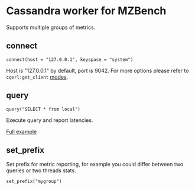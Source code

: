 # Cassandra worker for MZBench

Supports multiple groups of metrics.

## connect

	connect(host = "127.0.0.1", keyspace = "system")

Host is "127.0.0.1" by default, port is 9042.
For more options please refer to `cqerl:get_client` [modes](https://github.com/matehat/cqerl#all-modes).

## query

	query("SELECT * from local")

Execute query and report latencies.

[Full example](examples/cassandra.bdl)

## set_prefix

Set prefix for metric reporting, for example you could differ between two queries or two threads stats.

	set_prefix("mygroup")
